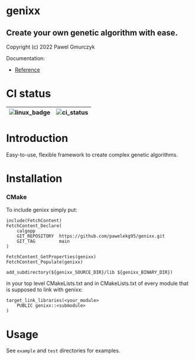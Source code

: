 # genixx
## Create your own genetic algorithm with ease. 
Copyright (c) 2022 Pawel Gmurczyk

Documentation:
* [Reference](https://pawelekg95.github.io/genixx/)

# CI status

| ![linux_badge] | ![ci_status] |
| :------------: | :--------------: |

[ci_status]: https://github.com/pawelekg95/genixx/actions/workflows/genixx_ci.yml/badge.svg
[linux_badge]: https://img.shields.io/badge/Linux-FCC624?style=for-the-badge&logo=linux&logoColor=black

# Introduction
Easy-to-use, flexible framework to create complex genetic algorithms.

# Installation

### CMake
To include genixx simply put:

```
include(FetchContent)
FetchContent_Declare(
    calgopp
    GIT_REPOSITORY  https://github.com/pawelekg95/genixx.git
    GIT_TAG         main
)

FetchContent_GetProperties(genixx)
FetchContent_Populate(genixx)

add_subdirectory(${genixx_SOURCE_DIR}/lib ${genixx_BINARY_DIR})
```

in your top level CMakeLists.txt and in CMakeLists.txt of every module that is supposed to link with
genixx:

````
target_link_libraries(<your_module>
    PUBLIC genixx::<submodule>
)
````

# Usage
See `example` and `test` directories for examples.

